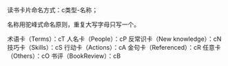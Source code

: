 读书卡片命名方式：c类型-名称；

名称用驼峰式命名原则，重复大写字母只写一个。

术语卡（Terms）：cT
人名卡（People）：cP
反常识卡（New knowledge）：cN
技巧卡（Skills）：cS
行动卡（Actions）：cA
金句卡（Referenced）：cR
任意卡（Others）：cO
书评（BookReview）：cB
